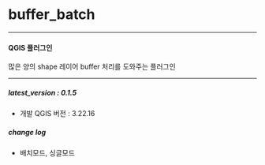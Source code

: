 # buffer_batch

---

#### QGIS 플러그인

많은 양의 shape 레이어 buffer 처리를 도와주는 플러그인

---
##### latest_version : 0.1.5
* 개발 QGIS 버전 :  3.22.16

##### change log
* 배치모드, 싱글모드



